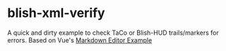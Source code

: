 # blish-xml-verify

A quick and dirty example to check TaCo or Blish-HUD trails/markers for errors.
Based on Vue's [Markdown Editor Example](https://vuejs.org/v2/examples/index.html)
